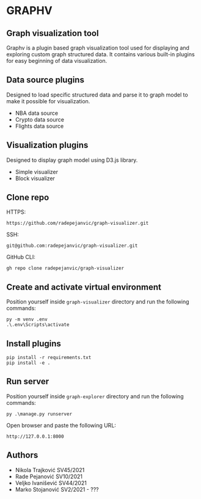 # GRAPHV
## Graph visualization tool

Graphv is a plugin based  graph visualization tool used for displaying and exploring custom graph structured data. It contains various built-in plugins for easy beginning of data visualization. 
## Data source plugins

Designed to load specific structured data and parse it to graph model to make it possible for visualization.

- NBA data source 
- Crypto data source
- Flights data source
## Visualization plugins

Designed to display graph model using D3.js library.

- Simple visualizer
- Block visualizer

## Clone repo

HTTPS:
```console
https://github.com/radepejanvic/graph-visualizer.git
```
SSH: 
```console
git@github.com:radepejanvic/graph-visualizer.git
```
GitHub CLI:
```console
gh repo clone radepejanvic/graph-visualizer
```

## Create and activate virtual environment

Position yourself inside  `graph-visualizer` directory and run the following commands:
```console
py -m venv .env
.\.env\Scripts\activate
```

## Install plugins

```console
pip install -r requirements.txt
pip install -e .
```

## Run server

Position yourself inside `graph-explorer` directory and run the following commands: 
```console
py .\manage.py runserver 
```

Open browser and paste the following URL: 
```
http://127.0.0.1:8000
```

## Authors
- Nikola Trajković SV45/2021
- Rade Pejanović SV10/2021
- Veljko Ivanišević SV44/2021
- Marko Stojanović SV2/2021 - ???
